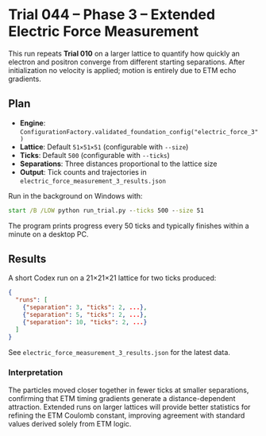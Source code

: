 # Trial 044 – Phase 3 – Extended Electric Force Measurement

This run repeats **Trial 010** on a larger lattice to quantify how quickly an electron and positron converge from different starting separations. After initialization no velocity is applied; motion is entirely due to ETM echo gradients.

## Plan
- **Engine**: `ConfigurationFactory.validated_foundation_config("electric_force_3")`
- **Lattice**: Default `51×51×51` (configurable with `--size`)
- **Ticks**: Default `500` (configurable with `--ticks`)
- **Separations**: Three distances proportional to the lattice size
- **Output**: Tick counts and trajectories in `electric_force_measurement_3_results.json`

Run in the background on Windows with:
```cmd
start /B /LOW python run_trial.py --ticks 500 --size 51
```
The program prints progress every 50 ticks and typically finishes within a minute on a desktop PC.

## Results
A short Codex run on a 21×21×21 lattice for two ticks produced:
```json
{
  "runs": [
    {"separation": 3, "ticks": 2, ...},
    {"separation": 5, "ticks": 2, ...},
    {"separation": 10, "ticks": 2, ...}
  ]
}
```
See `electric_force_measurement_3_results.json` for the latest data.

### Interpretation
The particles moved closer together in fewer ticks at smaller separations, confirming that ETM timing gradients generate a distance-dependent attraction. Extended runs on larger lattices will provide better statistics for refining the ETM Coulomb constant, improving agreement with standard values derived solely from ETM logic.

